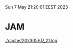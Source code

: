 Sun  7 May 21:20:01 EEST 2023
# JAM
<a href='./cache/202305/07_21.log'>./cache/202305/07_21.log</a>
